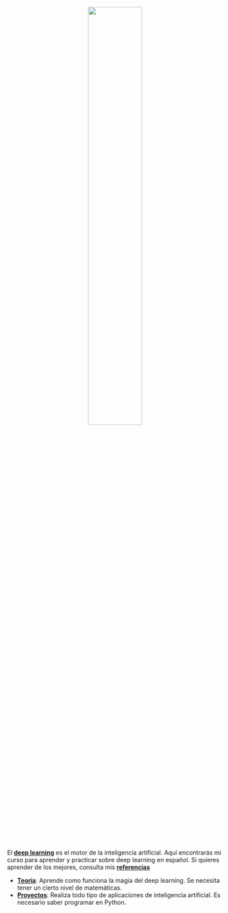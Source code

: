 <p align="center">
<img width="50%" src="https://cdn-images-1.medium.com/max/1200/1*VcdHE40-TqZ3anN-YHk5uQ.png" />
</p>

El [**deep learning**](https://es.wikipedia.org/wiki/Aprendizaje_profundo) es el motor de la inteligencia artificial.
Aquí encontrarás mi curso para aprender y practicar sobre deep learning en español. Si quieres aprender de los mejores, consulta mis [**referencias**](/referencias.md)

* [**Teoría**](/teoría): Aprende como funciona la magia del deep learning. Se necesita tener un cierto nivel de matemáticas.
* [**Proyectos**](/proyectos): Realiza todo tipo de aplicaciones de inteligencia artificial. Es necesario saber programar en Python.
